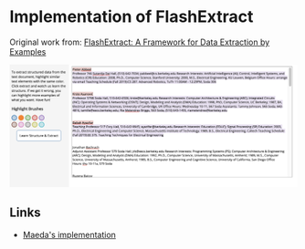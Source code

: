 # Implementation of FlashExtract 

Original work from: [FlashExtract: A Framework for Data Extraction by Examples](https://www.microsoft.com/en-us/research/publication/flashextract-framework-data-extraction-examples/)

![Interface of our implementation of FlashExtract](img/Demo.png)

## Links
* [Maeda's implementation](https://bitbucket.org/thedtlteam/flashextract/src/master/)

